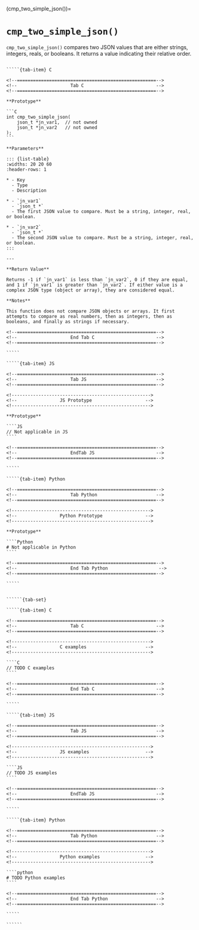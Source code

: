 <!-- ============================================================== -->
(cmp_two_simple_json())=
# `cmp_two_simple_json()`
<!-- ============================================================== -->

`cmp_two_simple_json()` compares two JSON values that are either strings, integers, reals, or booleans. It returns a value indicating their relative order.

<!------------------------------------------------------------>
<!--                    Prototypes                          -->
<!------------------------------------------------------------>

``````{tab-set}

`````{tab-item} C

<!--====================================================-->
<!--                    Tab C                           -->
<!--====================================================-->

**Prototype**

```C
int cmp_two_simple_json(
    json_t *jn_var1,  // not owned
    json_t *jn_var2   // not owned
);
```

**Parameters**

::: {list-table}
:widths: 20 20 60
:header-rows: 1

* - Key
  - Type
  - Description

* - `jn_var1`
  - `json_t *`
  - The first JSON value to compare. Must be a string, integer, real, or boolean.

* - `jn_var2`
  - `json_t *`
  - The second JSON value to compare. Must be a string, integer, real, or boolean.
:::

---

**Return Value**

Returns -1 if `jn_var1` is less than `jn_var2`, 0 if they are equal, and 1 if `jn_var1` is greater than `jn_var2`. If either value is a complex JSON type (object or array), they are considered equal.

**Notes**

This function does not compare JSON objects or arrays. It first attempts to compare as real numbers, then as integers, then as booleans, and finally as strings if necessary.

<!--====================================================-->
<!--                    End Tab C                       -->
<!--====================================================-->

`````

`````{tab-item} JS

<!--====================================================-->
<!--                    Tab JS                          -->
<!--====================================================-->

<!---------------------------------------------------->
<!--                JS Prototype                    -->
<!---------------------------------------------------->

**Prototype**

````JS
// Not applicable in JS
````

<!--====================================================-->
<!--                    EndTab JS                       -->
<!--====================================================-->

`````

`````{tab-item} Python

<!--====================================================-->
<!--                    Tab Python                      -->
<!--====================================================-->

<!---------------------------------------------------->
<!--                Python Prototype                -->
<!---------------------------------------------------->

**Prototype**

````Python
# Not applicable in Python
````

<!--====================================================-->
<!--                    End Tab Python                   -->
<!--====================================================-->

`````

``````

<!------------------------------------------------------------>
<!--                    Examples                            -->
<!------------------------------------------------------------>

```````{dropdown} Examples

``````{tab-set}

`````{tab-item} C

<!--====================================================-->
<!--                    Tab C                           -->
<!--====================================================-->

<!---------------------------------------------------->
<!--                C examples                      -->
<!---------------------------------------------------->

````C
// TODO C examples
````

<!--====================================================-->
<!--                    End Tab C                       -->
<!--====================================================-->

`````

`````{tab-item} JS

<!--====================================================-->
<!--                    Tab JS                          -->
<!--====================================================-->

<!---------------------------------------------------->
<!--                JS examples                     -->
<!---------------------------------------------------->

````JS
// TODO JS examples
````

<!--====================================================-->
<!--                    EndTab JS                       -->
<!--====================================================-->

`````

`````{tab-item} Python

<!--====================================================-->
<!--                    Tab Python                      -->
<!--====================================================-->

<!---------------------------------------------------->
<!--                Python examples                 -->
<!---------------------------------------------------->

````python
# TODO Python examples
````

<!--====================================================-->
<!--                    End Tab Python                  -->
<!--====================================================-->

`````

``````

```````
